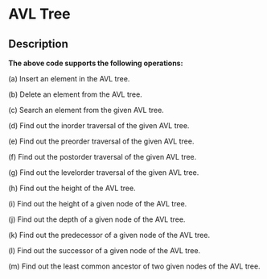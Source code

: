 # AVL Tree

## Description

**The above code supports the following operations:**

(a) Insert an element in the AVL tree.

(b) Delete an element from the AVL tree.

(c) Search an element from the given AVL tree.

(d) Find out the inorder traversal of the given AVL tree.

(e) Find out the preorder traversal of the given AVL tree.

(f) Find out the postorder traversal of the given AVL tree.

(g) Find out the levelorder traversal of the given AVL tree.

(h) Find out the height of the AVL tree.

(i) Find out the height of a given node of the AVL tree.

(j) Find out the depth of a given node of the AVL tree.

(k) Find out the predecessor of a given node of the AVL tree.

(l) Find out the successor of a given node of the AVL tree.

(m) Find out the least common ancestor of two given nodes of the AVL tree.
